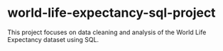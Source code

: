 # world-life-expectancy-sql-project
This project focuses on data cleaning and analysis of the World Life Expectancy dataset using SQL.
